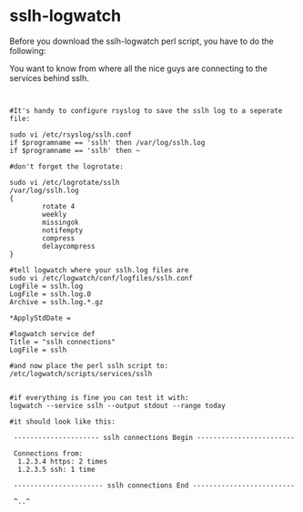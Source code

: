 sslh-logwatch
=============

Before you download the sslh-logwatch perl script, you have to do the following:


You want to know from where all the nice guys are connecting to the services behind sslh. 
<pre lang="bash"><code>

#It's handy to configure rsyslog to save the sslh log to a seperate file: 

sudo vi /etc/rsyslog/sslh.conf
if $programname == 'sslh' then /var/log/sslh.log
if $programname == 'sslh' then ~

#don't forget the logrotate:

sudo vi /etc/logrotate/sslh
/var/log/sslh.log
{
        rotate 4
        weekly
        missingok
        notifempty
        compress
        delaycompress
}

#tell logwatch where your sslh.log files are 
sudo vi /etc/logwatch/conf/logfiles/sslh.conf
LogFile = sslh.log
LogFile = sslh.log.0
Archive = sslh.log.*.gz

*ApplyStdDate = 

#logwatch service def
Title = "sslh connections"
LogFile = sslh

#and now place the perl sslh script to:
/etc/logwatch/scripts/services/sslh


#if everything is fine you can test it with:
logwatch --service sslh --output stdout --range today

#it should look like this: 

 --------------------- sslh connections Begin ------------------------ 

 Connections from:
  1.2.3.4 https: 2 times
  1.2.3.5 ssh: 1 time

 ---------------------- sslh connections End ------------------------- 
 
 ^..^
</code></pre>
